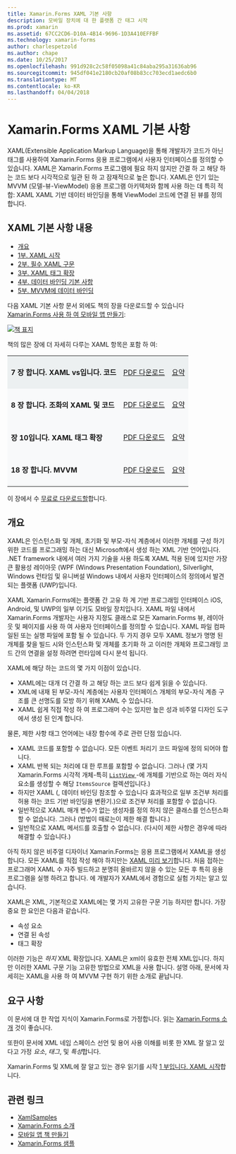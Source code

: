 ```yaml
---
title: Xamarin.Forms XAML 기본 사항
description: 모바일 장치에 대 한 플랫폼 간 태그 시작
ms.prod: xamarin
ms.assetid: 67CC2CD6-D10A-4B14-9696-1D3A410EFFBF
ms.technology: xamarin-forms
author: charlespetzold
ms.author: chape
ms.date: 10/25/2017
ms.openlocfilehash: 991d928c2c58f05098a41c84aba295a31636ab96
ms.sourcegitcommit: 945df041e2180cb20af08b83cc703ecd1aedc6b0
ms.translationtype: MT
ms.contentlocale: ko-KR
ms.lasthandoff: 04/04/2018
---
```

# <a name="xamarinforms-xaml-basics"></a>Xamarin.Forms XAML 기본 사항

XAML(Extensible Application Markup Language)을 통해 개발자가 코드가 아닌 태그를 사용하여 Xamarin.Forms 응용 프로그램에서 사용자 인터페이스를 정의할 수 있습니다. XAML은 Xamarin.Forms 프로그램에 필요 하지 않지만 간결 하 고 해당 하는 코드 보다 시각적으로 일관 된 하 고 잠재적으로 높은 합니다. XAML은 인기 있는 MVVM (모델-뷰-ViewModel) 응용 프로그램 아키텍처와 함께 사용 하는 데 특히 적합: XAML XAML 기반 데이터 바인딩을 통해 ViewModel 코드에 연결 된 뷰를 정의 합니다.

## <a name="xaml-basics-contents"></a>XAML 기본 사항 내용

* [개요](#Overview)
* [1부. XAML 시작](~/xamarin-forms/xaml/xaml-basics/get-started-with-xaml.md)
* [2부. 필수 XAML 구문](~/xamarin-forms/xaml/xaml-basics/essential-xaml-syntax.md)
* [3부. XAML 태그 확장](~/xamarin-forms/xaml/xaml-basics/xaml-markup-extensions.md)
* [4부. 데이터 바인딩 기본 사항](~/xamarin-forms/xaml/xaml-basics/data-binding-basics.md)
* [5부. MVVM에 데이터 바인딩](~/xamarin-forms/xaml/xaml-basics/data-bindings-to-mvvm.md)

다음 XAML 기본 사항 문서 외에도 책의 장을 다운로드할 수 있습니다 [Xamarin.Forms 사용 하 여 모바일 앱 만들기](~/xamarin-forms/creating-mobile-apps-xamarin-forms/index.md):

[![](images/cover-sml.png "책 표지")](~/xamarin-forms/creating-mobile-apps-xamarin-forms/index.md)

책의 많은 장에 더 자세히 다루는 XAML 항목은 포함 하 여:

<table style="border:0px; box-shadow:0 0px 0px" cellpadding="0" cellspacing="2" border="0" width="85%">
<tr style="background:#ecf0f1">
  <td style="border:0px;">
    <h4>7 장 합니다. XAML vs입니다. 코드</h4>
  </td>
  <td style="border:0px;" align="right"><a href="https://download.xamarin.com/developer/xamarin-forms-book/XamarinFormsBook-Ch07-Apr2016.pdf">PDF 다운로드</a> </td>
  <td style="border:0px;" align="right"><a href="~/xamarin-forms/creating-mobile-apps-xamarin-forms/summaries/chapter07.md">요약</a></td>
</tr>
<tr style="background:#f8f9fa">
  <td style="border:0px;">
    <h4>8 장 합니다. 조화의 XAML 및 코드</h4>
  </td>
  <td style="border:0px;" align="right"><a href="https://download.xamarin.com/developer/xamarin-forms-book/XamarinFormsBook-Ch08-Apr2016.pdf">PDF 다운로드</a> </td>
  <td style="border:0px;" align="right"><a href="~/xamarin-forms/creating-mobile-apps-xamarin-forms/summaries/chapter08.md">요약</a></td>
</tr>
<tr style="background:#f8f9fa">
  <td style="border:0px;">
    <h4>장 10입니다. XAML 태그 확장</h4>
  </td>
  <td style="border:0px;" align="right"><a href="https://download.xamarin.com/developer/xamarin-forms-book/XamarinFormsBook-Ch10-Apr2016.pdf">PDF 다운로드</a> </td>
  <td style="border:0px;" align="right"><a href="~/xamarin-forms/creating-mobile-apps-xamarin-forms/summaries/chapter10.md">요약</a></td>
</tr>
<tr style="background:#f8f9fa">
  <td style="border:0px;">
    <h4>18 장 합니다. MVVM</h4>
  </td>
  <td style="border:0px;" align="right"><a href="https://download.xamarin.com/developer/xamarin-forms-book/XamarinFormsBook-Ch18-Apr2016.pdf">PDF 다운로드</a> </td>
  <td style="border:0px;" align="right"><a href="~/xamarin-forms/creating-mobile-apps-xamarin-forms/summaries/chapter18.md">요약</a></td></tr>
</table>

이 장에서 수 [무료로 다운로드할](~/xamarin-forms/creating-mobile-apps-xamarin-forms/index.md)합니다.

<a name="Overview" />

## <a name="overview"></a>개요

XAML은 인스턴스화 및 개체, 초기화 및 부모-자식 계층에서 이러한 개체를 구성 하기 위한 코드를 프로그래밍 하는 대신 Microsoft에서 생성 하는 XML 기반 언어입니다. .NET framework 내에서 여러 가지 기술을 사용 하도록 XAML 적용 된에 있지만 가장 큰 활용성 레이아웃 (WPF (Windows Presentation Foundation), Silverlight, Windows 런타임 및 유니버설 Windows 내에서 사용자 인터페이스의 정의에서 발견 되는 플랫폼 (UWP)입니다.

XAML Xamarin.Forms에는 플랫폼 간 고유 하 게 기반 프로그래밍 인터페이스 iOS, Android, 및 UWP의 일부 이기도 모바일 장치입니다. XAML 파일 내에서 Xamarin.Forms 개발자는 사용자 지정도 클래스로 모든 Xamarin.Forms 뷰, 레이아웃 및 페이지를 사용 하 여 사용자 인터페이스를 정의할 수 있습니다. XAML 파일 컴파일된 또는 실행 파일에 포함 될 수 있습니다. 두 가지 경우 모두 XAML 정보가 명명 된 개체를 찾을 빌드 시와 인스턴스화 및 개체를 초기화 하 고 이러한 개체와 프로그래밍 코드 간의 연결을 설정 하려면 런타임에 다시 분석 됩니다.

XAML에 해당 하는 코드의 몇 가지 이점이 있습니다.

-  XAML에는 대개 더 간결 하 고 해당 하는 코드 보다 쉽게 읽을 수 있습니다.
-  XML에 내재 된 부모-자식 계층에는 사용자 인터페이스 개체의 부모-자식 계층 구조를 큰 선명도를 모방 하기 위해 XAML 수 있습니다.
-  XAML 쉽게 직접 작성 하 여 프로그래머 수는 있지만 높은 성과 비주얼 디자인 도구에서 생성 된 인계 합니다.

물론, 제한 사항 태그 언어에는 내장 함수에 주로 관련 단점 있습니다.

-  XAML 코드를 포함할 수 없습니다. 모든 이벤트 처리기 코드 파일에 정의 되어야 합니다.
-  XAML 반복 되는 처리에 대 한 루프를 포함할 수 없습니다. 그러나 (몇 가지 Xamarin.Forms 시각적 개체-특히 [ `ListView` ](https://developer.xamarin.com/api/type/Xamarin.Forms.ListView/) -에 개체를 기반으로 하는 여러 자식 요소를 생성할 수 해당 `ItemsSource` 컬렉션입니다.)
-  하지만 XAML (, 데이터 바인딩 참조할 수 있습니다 효과적으로 일부 조건부 처리를 허용 하는 코드 기반 바인딩을 변환기.)으로 조건부 처리를 포함할 수 없습니다.
-  일반적으로 XAML 매개 변수가 없는 생성자를 정의 하지 않은 클래스를 인스턴스화할 수 없습니다. 그러나 (방법이 때로는이 제한 해결 합니다.)
-  일반적으로 XAML 메서드를 호출할 수 없습니다. (다시이 제한 사항은 경우에 따라 해결할 수 있습니다.)

아직 하지 않은 비주얼 디자이너 Xamarin.Forms는 응용 프로그램에서 XAML을 생성 합니다. 모든 XAML를 직접 작성 해야 하지만는 [XAML 미리 보기](~/xamarin-forms/xaml/xaml-previewer.md)합니다. 처음 접하는 프로그래머 XAML 수 자주 빌드하고 분명히 올바르지 않을 수 있는 모든 후 특히 응용 프로그램을 실행 하려고 합니다. 에 개발자가 XAML에서 경험으로 실험 가치는 알고 있습니다.

XAML은 XML, 기본적으로 XAML에는 몇 가지 고유한 구문 기능 하지만 합니다. 가장 중요 한 요인은 다음과 같습니다.

- 속성 요소
- 연결 된 속성
- 태그 확장

이러한 기능은 *하지* XML 확장입니다. XAML은 xml이 유효한 전체 XML입니다. 하지만 이러한 XAML 구문 기능 고유한 방법으로 XML을 사용 합니다. 설명 아래, 문서에 자세히는 XAML을 사용 하 여 MVVM 구현 하기 위한 소개로 끝납니다.

## <a name="requirements"></a>요구 사항

이 문서에 대 한 작업 지식이 Xamarin.Forms로 가정합니다. 읽는 [Xamarin.Forms 소개](~/xamarin-forms/get-started/introduction-to-xamarin-forms.md) 것이 좋습니다.

또한이 문서에 XML 네임 스페이스 선언 및 용어 사용 이해를 비롯 한 XML 잘 알고 있다고 가정 *요소*, *태그*, 및 *특성*합니다.

Xamarin.Forms 및 XML에 잘 알고 있는 경우 읽기를 시작 [1 부입니다. XAML 시작](~/xamarin-forms/xaml/xaml-basics/get-started-with-xaml.md)합니다.



## <a name="related-links"></a>관련 링크

- [XamlSamples](https://developer.xamarin.com/samples/xamarin-forms/XamlSamples/)
- [Xamarin.Forms 소개](~/xamarin-forms/get-started/introduction-to-xamarin-forms.md)
- [모바일 앱 책 만들기](~/xamarin-forms/creating-mobile-apps-xamarin-forms/index.md)
- [Xamarin.Forms 샘플](https://developer.xamarin.com/samples/xamarin-forms/all/)
